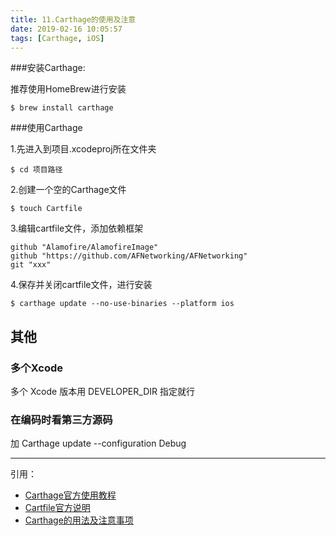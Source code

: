 ```yaml
---
title: 11.Carthage的使用及注意
date: 2019-02-16 10:05:57
tags: [Carthage, iOS]
---
```


###安装Carthage:

推荐使用HomeBrew进行安装

`
$ brew install carthage
`

###使用Carthage

1.先进入到项目.xcodeproj所在文件夹

`
$ cd 项目路径
`

2.创建一个空的Carthage文件

`
$ touch Cartfile
`

3.编辑cartfile文件，添加依赖框架

```
github "Alamofire/AlamofireImage"
github "https://github.com/AFNetworking/AFNetworking"
git "xxx"
```

4.保存并关闭cartfile文件，进行安装

`
$ carthage update --no-use-binaries --platform ios
`

## 其他
### 多个Xcode
多个 Xcode 版本用 DEVELOPER_DIR 指定就行

### 在编码时看第三方源码 
加 Carthage update --configuration Debug

---
引用：

- [Carthage官方使用教程](https://github.com/Carthage/Carthage/blob/master/README.md)
- [Cartfile官方说明](https://github.com/Carthage/Carthage/blob/master/Documentation/Artifacts.md#cartfile)
- [Carthage的用法及注意事项](https://www.jianshu.com/p/7a0634e14332)
